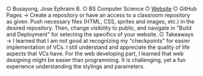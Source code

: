 ○ Busayong, Jose Ephraim B.
○ BS Computer Science
○ [Website]()
○ GitHub Pages -> Create a repository or have an access to a classroom repository as given. Push necessary files (HTML, CSS, sprites and images, etc.) in the desired repository. Then, change visibility to public, and navigate in "Build and Deployment" for selecting the specifics of your website.
○ Takeaways -> I learned that I am not good at recognizing my "checkpoints" for easier implementation of VCs. I still understand and appreciate the quality of life aspects that VCs have. For the web developing part, I learned that web designing might be easier than programming. It is challenging, yet a fun experience understanding the stylings and parameters.